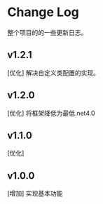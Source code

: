 # Change Log

整个项目的的一些更新日志。

## v1.2.1

[优化] 解决自定义类配置的实现。

## v1.2.0

[优化] 将框架降低为最低.net4.0

## v1.1.0

[优化] 

## v1.0.0

[增加] 实现基本功能
